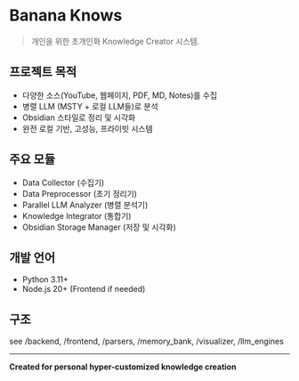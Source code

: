 # Banana Knows

> 개인을 위한 초개인화 Knowledge Creator 시스템.

## 프로젝트 목적
- 다양한 소스(YouTube, 웹페이지, PDF, MD, Notes)를 수집
- 병렬 LLM (MSTY + 로컬 LLM들)로 분석
- Obsidian 스타일로 정리 및 시각화
- 완전 로컬 기반, 고성능, 프라이빗 시스템

## 주요 모듈
- Data Collector (수집기)
- Data Preprocessor (초기 정리기)
- Parallel LLM Analyzer (병렬 분석기)
- Knowledge Integrator (통합기)
- Obsidian Storage Manager (저장 및 시각화)

## 개발 언어
- Python 3.11+
- Node.js 20+ (Frontend if needed)

## 구조
see /backend, /frontend, /parsers, /memory_bank, /visualizer, /llm_engines

---

**Created for personal hyper-customized knowledge creation**
